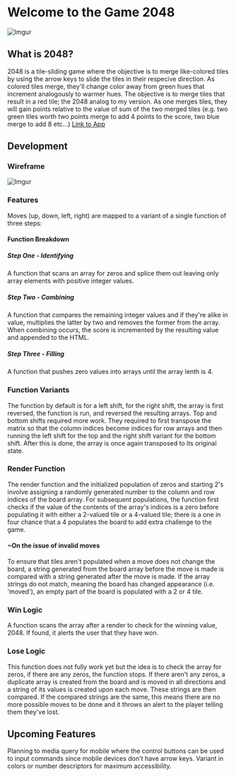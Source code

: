 # Welcome to the Game 2048
![Imgur](https://i.imgur.com/qRSECyn.png)
## What is 2048? 
2048 is a tile-sliding game where the objective is to merge like-colored tiles by using the arrow keys to slide the tiles in their respecive direction. As colored tiles merge, they'll change color away from green hues that increment analogously to warmer hues. The objective is to merge tiles that result in a red tile; the 2048 analog to my version. As one merges tiles, they will gain points relative to the value of sum of the two merged tiles (e.g. two green tiles worth two points merge to add 4 points to the score, two blue merge to add 8 etc...)
[Link to App](https://timeforzeros.github.io/Game-2048/)

## Development

### Wireframe
![Imgur](https://i.imgur.com/RG545pY.png)

### Features
Moves (up, down, left, right) are mapped to a variant of a single function of three steps:

#### Function Breakdown

##### Step One - Identifying
A function that scans an array for zeros and splice them out leaving only array elements with positive integer values.

##### Step Two - Combining
A function that compares the remaining integer values and if they're alike in value, multiplies the latter by two and removes the former from the array. When combining occurs, the score is incremented by the resulting value and appended to the HTML.

##### Step Three - Filling
A function that pushes zero values into arrays until the array lenth is 4.

### Function Variants
The function by default is for a left shift, for the right shift, the array is first reversed, the function is run, and reversed the resulting arrays.
Top and bottom shifts required more work. They required to first transpose the matrix so that the column indices become indices for row arrays and then running the left shift for the top and the right shift variant for the bottom shift. After this is done, the array is once again transposed to its original state.

### Render Function
The render function and the initialized population of zeros and starting 2's involve assigning a randomly generated number to the column and row indices of the board array. For subsequent populations, the function first checks if the value of the contents of the array's indices is a zero before populating it with either a 2-valued tile or a 4-valued tile; there is a one in four chance that a 4 populates the board to add extra challenge to the game.

#### ~On the issue of invalid moves
To ensure that tiles aren't populated when a move does not change the board, a string generated from the board array before the move is made is compared with a string generated after the move is made. If the array strings do not match, meaning the board has changed appearance (i.e. 'moved'), an empty part of the board is populated with a 2 or 4 tile.

### Win Logic
A function scans the array after a render to check for the winning value, 2048. If found, it alerts the user that they have won.

### Lose Logic
This function does not fully work yet but the idea is to check the array for zeros, if there are any zeros, the function stops. If there aren't any zeros, a duplicate array is created from the board and is moved in all directions and a string of its values is created upon each move. These strings are then compared. If the compared strings are the same, this means there are no more possible moves to be done and it throws an alert to the player telling them they've lost.


## Upcoming Features

Planning to media query for mobile where the control buttons can be used to input commands since mobile devices don't have arrow keys.
Variant in colors or number descriptors for maximum accessibility.
